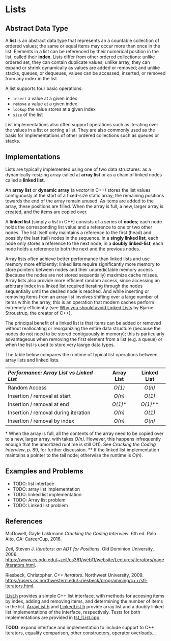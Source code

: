 # Lists

## Abstract Data Type

A **list** is an abstract data type that represents an a countable collection of ordered values; the same or equal items may occur more than once in the list. Elements in a list can be referenced by their numerical position in the list, called their **index**. Lists differ from other ordered collections: unlike ordered set, they can contain duplicate values; unlike array, they can expand or shrink dynamically as values are added or removed; and unlike stacks, queues, or dequeues, values can be accessed, inserted, or removed from any index in the list.

A list supports four basic operations:
* `insert` a value at a given index
* `remove` a value at a given index
* `lookup` the value stores at a given index
* `size` of the list

List implementations also often support operations such as iterating over the values in a list or sorting a list. They are also commonly used as the basis for implementations of other ordered collections such as queues or stacks.

## Implementations

Lists are typically implemented using one of two data structures: as a dynamically-resizing array called at **array list** or as a chain of linked nodes called a **linked list**.

An **array list** or **dynamic array** (a *vector* in C++) stores the list values contiguously at the start of a fixed-size static array; the remaining positions towards the end of the array remain unused. As items are added to the array, these positions are filled. When the array is full, a new, larger array is created, and the items are copied over.

A **linked list** (simply a *list* in C++) consists of a series of **nodes**; each node holds the corresponding list value and a reference to one or two other nodes. The list itself only maintains a reference to the first (head) and possibly the last (tail) nodes in the sequence. In a **singly linked list**, each node only stores a reference to the next node; in a **doubly linked-list**, each node holds a reference to both the next and the previous nodes.

Array lists often achieve better performance than linked lists and use memory more efficiently: linked lists require significantly more memory to store pointers between nodes and their unpredictable memory access (because the nodes are not stored sequentially) maximize cache misses. Array lists also provide more efficient random access, since accessing an arbitrary index in a linked list required iterating through the nodes sequentially until the desired node is reached. And while inserting or removing items from an array list involves shifting over a large number of items within the array, this is an operation that modern caches perform extremely efficiently (see [Why you should avoid Linked Lists](https://www.youtube.com/watch?v=YQs6IC-vgmo) by Bjarne Stroustrup, the creator of C++).

The principal benefit of a linked list is that items can be added or removed without reallocating or reorganizing the entire data structure (because the nodes do not need to be stored contiguously in memory); this is particularly advantageous when removing the first element from a list (e.g. a queue) or when the list is used to store very lasrge data types.

The table below compares the runtime of typical list operations between array lists and linked lists.


|  *Performance: Array List vs Linked List*     | Array List        | Linked List                   |
| :-------------------------------------------- | :---------------: | :---------------------------: |
| Random Access                                 | _O(1)_            | _O(n)_                        |
| Insertion / removal at start                  | _O(n)_            | _O(1)_                        |
| Insertion / removal at end                    | _O(1)_*           | _O(1)_**                      |
| Insertion / removal during iteration          | _O(n)_            | _O(1)_                        |
| Insertion / removal by index                  | _O(n)_            | _O(n)_                        |

\* When the array is full, all the contents of the array need to be copied over to a new, larger array, with takes _O(n)_. However, this happens infrequently enough that the amortized runtime is still O(1). See *Cracking the Coding Interview*, p. 89, for further discussion.
\*\* If the linked list implementation maintains a pointer to the tail node; otherwise the runtime is _O(n)_.

## Examples and Problems

* TODO: list interface
* TODO: array list implementation
* TODO: linked list implementation
* TODO: Array list problem
* TODO: Linked list problem

## References

McDowell, Gayle Lakkmann _Cracking the Coding Interview_. 6th ed. Palo Alto, CA: CareerCup, 2016.

Zeil, Steven J. _Iterators: an ADT for Positions_. Old Dominion University, 2006. https://www.cs.odu.edu/~zeil/cs361/web11/website/Lectures/iterators/page/iterators.html.

Riesbeck, Christopher. _C++ Iterators_. Northwest University, 2009. https://users.cs.northwestern.edu/~riesbeck/programming/c++/stl-iterators.html. 





[IList.h](1_data_structures\1_sequence_containers/1_lists/IList.h) provides a simple C++ list interface, with methods for accesing items by index, adding and removing items, and determining the number of items in the list. [ArrayList.h](1_data_structures\1_sequence_containers/1_lists/ArrayList.h) and [LinkedList.h](1_data_structures\1_sequence_containers/1_lists/LinkedList.h) provide array list and a doubly linked list implementations of the interface, respectively. Tests for both implementations are provided in [tst_IList.cpp](1_data_structures\1_sequence_containers/1_lists/tst_IList.cpp).




**TODO**: expand interface and implementation to include support to C++ iterators, equality comparison, other constructors, operator overloads...